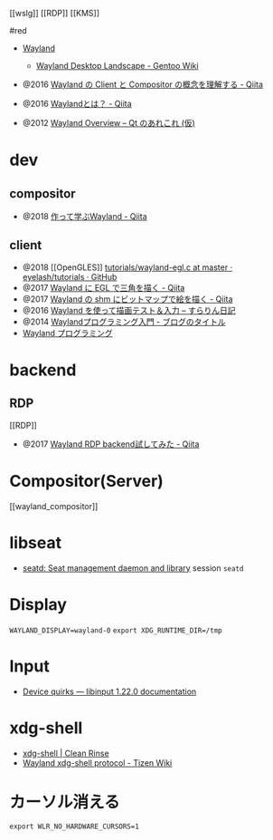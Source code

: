 [[wslg]] [[RDP]] [[KMS]]

#red

- [Wayland](https://wayland.freedesktop.org/docs/html/index.html)
	- [Wayland Desktop Landscape - Gentoo Wiki](https://wiki.gentoo.org/wiki/Wayland_Desktop_Landscape)


- @2016 [Wayland の Client と Compositor の概念を理解する - Qiita](https://qiita.com/naohikowatanabe/items/06a8b988b89b4b1ec899)
- @2016 [Waylandとは？ - Qiita](https://qiita.com/maueki/items/9a3a8791a05c00b34c29)
- @2012 [Wayland Overview – Qt のあれこれ (仮)](https://qt-labs.jp/2012/12/wayland-overview.html)

# dev
## compositor
- @2018 [作って学ぶWayland - Qiita](https://qiita.com/maueki/items/34323b2762e3c3342c51)

## client
- @2018 [[OpenGLES]] [tutorials/wayland-egl.c at master · eyelash/tutorials · GitHub](https://github.com/eyelash/tutorials/blob/master/wayland-egl.c)
- @2017 [Wayland に EGL で三角を描く - Qiita](https://qiita.com/propella/items/7eab945158e8284bf778)
- @2017 [Wayland の shm にビットマップで絵を描く - Qiita](https://qiita.com/propella/items/d180dd0425ecd99efd42)
- @2016 [Wayland を使って描画テスト＆入力 – すらりん日記](https://blog.techlab-xe.net/post-4621/)
- @2014 [Waylandプログラミング入門 - ブログのタイトル](http://d.hatena.ne.jp/devm33/20140422/1398182440)
- [Wayland プログラミング](https://aznote.jakou.com/prog/wayland/index.html)

# backend
## RDP
[[RDP]]
- @2017 [Wayland RDP backend試してみた - Qiita](https://qiita.com/junjihashimoto@github/items/2c37ee557360a6459926)

# Compositor(Server)
[[wayland_compositor]]

# libseat
- [seatd: Seat management daemon and library](https://sr.ht/~kennylevinsen/seatd/)
session
`seatd`

# Display
`WAYLAND_DISPLAY=wayland-0`
`export XDG_RUNTIME_DIR=/tmp`

# Input
- [Device quirks — libinput 1.22.0 documentation](https://wayland.freedesktop.org/libinput/doc/latest/device-quirks.html)

# xdg-shell
- [xdg-shell | Clean Rinse](http://blog.mecheye.net/2014/06/xdg-shell/)
- [Wayland xdg-shell protocol - Tizen Wiki](https://wiki.tizen.org/Wayland_xdg-shell_protocol)

# カーソル消える
`export WLR_NO_HARDWARE_CURSORS=1`
